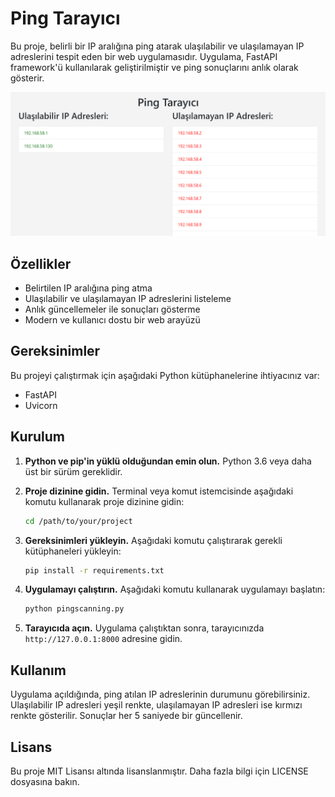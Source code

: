 # Ping Tarayıcı

Bu proje, belirli bir IP aralığına ping atarak ulaşılabilir ve ulaşılamayan IP adreslerini tespit eden bir web uygulamasıdır. Uygulama, FastAPI framework'ü kullanılarak geliştirilmiştir ve ping sonuçlarını anlık olarak gösterir.

![Ping Tarayıcı Arayüzü](ping.png)

## Özellikler

- Belirtilen IP aralığına ping atma
- Ulaşılabilir ve ulaşılamayan IP adreslerini listeleme
- Anlık güncellemeler ile sonuçları gösterme
- Modern ve kullanıcı dostu bir web arayüzü

## Gereksinimler

Bu projeyi çalıştırmak için aşağıdaki Python kütüphanelerine ihtiyacınız var:

- FastAPI
- Uvicorn

## Kurulum

1. **Python ve pip'in yüklü olduğundan emin olun.** Python 3.6 veya daha üst bir sürüm gereklidir.

2. **Proje dizinine gidin.** Terminal veya komut istemcisinde aşağıdaki komutu kullanarak proje dizinine gidin:

   ```bash
   cd /path/to/your/project
   ```

3. **Gereksinimleri yükleyin.** Aşağıdaki komutu çalıştırarak gerekli kütüphaneleri yükleyin:

   ```bash
   pip install -r requirements.txt
   ```

4. **Uygulamayı çalıştırın.** Aşağıdaki komutu kullanarak uygulamayı başlatın:

   ```bash
   python pingscanning.py
   ```

5. **Tarayıcıda açın.** Uygulama çalıştıktan sonra, tarayıcınızda `http://127.0.0.1:8000` adresine gidin.

## Kullanım

Uygulama açıldığında, ping atılan IP adreslerinin durumunu görebilirsiniz. Ulaşılabilir IP adresleri yeşil renkte, ulaşılamayan IP adresleri ise kırmızı renkte gösterilir. Sonuçlar her 5 saniyede bir güncellenir.

## Lisans

Bu proje MIT Lisansı altında lisanslanmıştır. Daha fazla bilgi için LICENSE dosyasına bakın.
